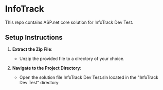 # InfoTrack
This repo contains ASP.net core solution for InfoTrack Dev Test.

## Setup Instructions

1. **Extract the Zip File**:
   - Unzip the provided file to a directory of your choice.
     
2. **Navigate to the Project Directory**:
   - Open the solution file InfoTrack Dev Test.sln located in the "InfoTrack Dev Test" directory
